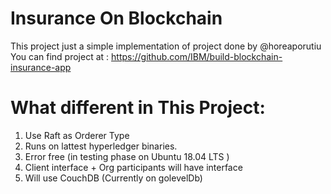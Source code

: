 # Insurance On Blockchain
This project just a simple implementation of project done by @horeaporutiu
You can find project at : https://github.com/IBM/build-blockchain-insurance-app

# What different in This Project:
1. Use Raft as Orderer Type
1. Runs on lattest hyperledger binaries.
2. Error free (in testing  phase on Ubuntu 18.04 LTS )
3. Client interface + Org participants will have interface
4. Will use CouchDB (Currently on golevelDb)

